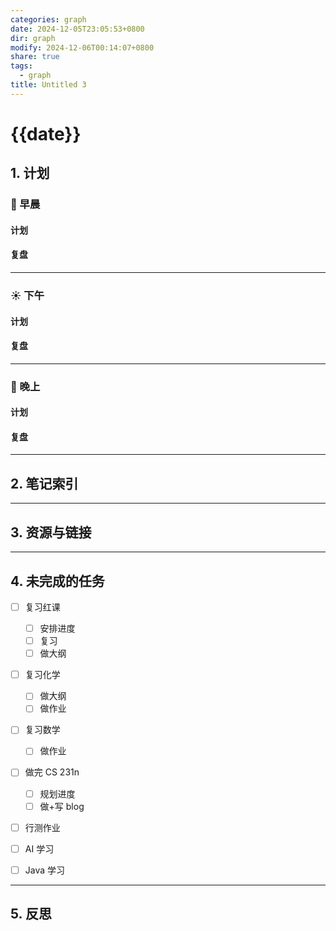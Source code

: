 ```yaml
---
categories: graph
date: 2024-12-05T23:05:53+0800
dir: graph
modify: 2024-12-06T00:14:07+0800
share: true
tags:
  - graph
title: Untitled 3
---
```


# {{date}}

## 1. 计划

### 🌅 早晨

#### 计划 

#### 复盘 

---

### ☀️ 下午

#### 计划 

#### 复盘 

---

### 🌇 晚上

#### 计划

#### 复盘 

---

## 2. 笔记索引



---

## 3. 资源与链接

---

## 4. 未完成的任务

- [ ] 复习红课
    - [ ] 安排进度
    - [ ] 复习
    - [ ] 做大纲
- [ ] 复习化学
    - [ ] 做大纲
    - [ ] 做作业
- [ ] 复习数学
    - [ ] 做作业
- [ ] 做完 CS 231n
    - [ ] 规划进度
    - [ ] 做+写 blog
- [ ] 行测作业
- [ ] AI 学习
- [ ] Java 学习


---

## 5. 反思